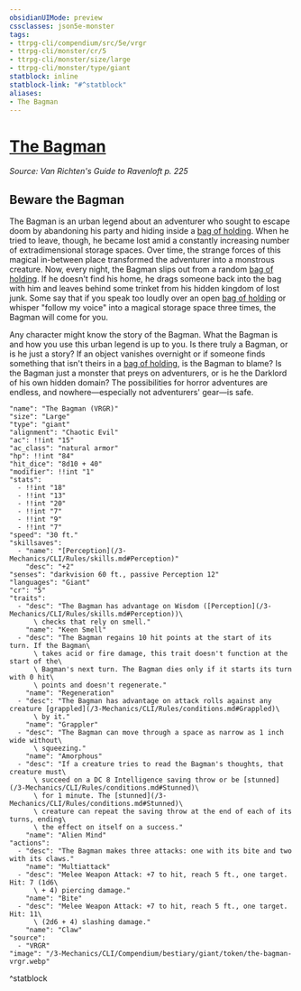 ```yaml
---
obsidianUIMode: preview
cssclasses: json5e-monster
tags:
- ttrpg-cli/compendium/src/5e/vrgr
- ttrpg-cli/monster/cr/5
- ttrpg-cli/monster/size/large
- ttrpg-cli/monster/type/giant
statblock: inline
statblock-link: "#^statblock"
aliases:
- The Bagman
---
```

# [The Bagman](3-Mechanics\CLI\Compendium\bestiary\giant/the-bagman-vrgr.md)
*Source: Van Richten's Guide to Ravenloft p. 225*  

## Beware the Bagman

The Bagman is an urban legend about an adventurer who sought to escape doom by abandoning his party and hiding inside a [bag of holding](/3-Mechanics/CLI/Compendium/items/bag-of-holding.md). When he tried to leave, though, he became lost amid a constantly increasing number of extradimensional storage spaces. Over time, the strange forces of this magical in-between place transformed the adventurer into a monstrous creature. Now, every night, the Bagman slips out from a random [bag of holding](/3-Mechanics/CLI/Compendium/items/bag-of-holding.md). If he doesn't find his home, he drags someone back into the bag with him and leaves behind some trinket from his hidden kingdom of lost junk. Some say that if you speak too loudly over an open [bag of holding](/3-Mechanics/CLI/Compendium/items/bag-of-holding.md) or whisper "follow my voice" into a magical storage space three times, the Bagman will come for you.

Any character might know the story of the Bagman. What the Bagman is and how you use this urban legend is up to you. Is there truly a Bagman, or is he just a story? If an object vanishes overnight or if someone finds something that isn't theirs in a [bag of holding](/3-Mechanics/CLI/Compendium/items/bag-of-holding.md), is the Bagman to blame? Is the Bagman just a monster that preys on adventurers, or is he the Darklord of his own hidden domain? The possibilities for horror adventures are endless, and nowhere—especially not adventurers' gear—is safe.

```statblock
"name": "The Bagman (VRGR)"
"size": "Large"
"type": "giant"
"alignment": "Chaotic Evil"
"ac": !!int "15"
"ac_class": "natural armor"
"hp": !!int "84"
"hit_dice": "8d10 + 40"
"modifier": !!int "1"
"stats":
  - !!int "18"
  - !!int "13"
  - !!int "20"
  - !!int "7"
  - !!int "9"
  - !!int "7"
"speed": "30 ft."
"skillsaves":
  - "name": "[Perception](/3-Mechanics/CLI/Rules/skills.md#Perception)"
    "desc": "+2"
"senses": "darkvision 60 ft., passive Perception 12"
"languages": "Giant"
"cr": "5"
"traits":
  - "desc": "The Bagman has advantage on Wisdom ([Perception](/3-Mechanics/CLI/Rules/skills.md#Perception))\
      \ checks that rely on smell."
    "name": "Keen Smell"
  - "desc": "The Bagman regains 10 hit points at the start of its turn. If the Bagman\
      \ takes acid or fire damage, this trait doesn't function at the start of the\
      \ Bagman's next turn. The Bagman dies only if it starts its turn with 0 hit\
      \ points and doesn't regenerate."
    "name": "Regeneration"
  - "desc": "The Bagman has advantage on attack rolls against any creature [grappled](/3-Mechanics/CLI/Rules/conditions.md#Grappled)\
      \ by it."
    "name": "Grappler"
  - "desc": "The Bagman can move through a space as narrow as 1 inch wide without\
      \ squeezing."
    "name": "Amorphous"
  - "desc": "If a creature tries to read the Bagman's thoughts, that creature must\
      \ succeed on a DC 8 Intelligence saving throw or be [stunned](/3-Mechanics/CLI/Rules/conditions.md#Stunned)\
      \ for 1 minute. The [stunned](/3-Mechanics/CLI/Rules/conditions.md#Stunned)\
      \ creature can repeat the saving throw at the end of each of its turns, ending\
      \ the effect on itself on a success."
    "name": "Alien Mind"
"actions":
  - "desc": "The Bagman makes three attacks: one with its bite and two with its claws."
    "name": "Multiattack"
  - "desc": "Melee Weapon Attack: +7 to hit, reach 5 ft., one target. Hit: 7 (1d6\
      \ + 4) piercing damage."
    "name": "Bite"
  - "desc": "Melee Weapon Attack: +7 to hit, reach 5 ft., one target. Hit: 11\
      \ (2d6 + 4) slashing damage."
    "name": "Claw"
"source":
  - "VRGR"
"image": "/3-Mechanics/CLI/Compendium/bestiary/giant/token/the-bagman-vrgr.webp"
```
^statblock